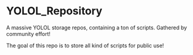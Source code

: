 # YOLOL_Repository
A massive YOLOL storage repos, containing a ton of scripts. Gathered by community effort!

The goal of this repo is to store all kind of scripts for public use! 
